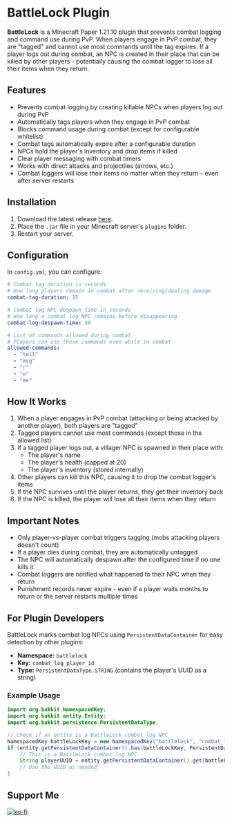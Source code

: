 # BattleLock Plugin
**BattleLock** is a Minecraft Paper 1.21.10 plugin that prevents combat logging and command use during PvP. When players engage in PvP combat, they are "tagged" and cannot use most commands until the tag expires. If a player logs out during combat, an NPC is created in their place that can be killed by other players - potentially causing the combat logger to lose all their items when they return.

## Features
- Prevents combat logging by creating killable NPCs when players log out during PvP
- Automatically tags players when they engage in PvP combat
- Blocks command usage during combat (except for configurable whitelist)
- Combat tags automatically expire after a configurable duration
- NPCs hold the player's inventory and drop items if killed
- Clear player messaging with combat timers
- Works with direct attacks and projectiles (arrows, etc.)
- Combat loggers will lose their items no matter when they return - even after server restarts

## Installation
1. Download the latest release [here](https://github.com/Jelly-Pudding/battlelock/releases/latest).
2. Place the `.jar` file in your Minecraft server's `plugins` folder.
3. Restart your server.

## Configuration
In `config.yml`, you can configure:
```yaml
# Combat tag duration in seconds
# How long players remain in combat after receiving/dealing damage
combat-tag-duration: 15

# Combat log NPC despawn time in seconds
# How long a combat log NPC remains before disappearing
combat-log-despawn-time: 30

# List of commands allowed during combat
# Players can use these commands even while in combat
allowed-commands:
  - "tell"
  - "msg"
  - "r"
  - "w"
  - "me"
```

## How It Works
1. When a player engages in PvP combat (attacking or being attacked by another player), both players are "tagged"
2. Tagged players cannot use most commands (except those in the allowed list)
3. If a tagged player logs out, a villager NPC is spawned in their place with:
   - The player's name
   - The player's health (capped at 20)
   - The player's inventory (stored internally)
4. Other players can kill this NPC, causing it to drop the combat logger's items
5. If the NPC survives until the player returns, they get their inventory back
6. If the NPC is killed, the player will lose all their items when they return

## Important Notes
- Only player-vs-player combat triggers tagging (mobs attacking players doesn't count)
- If a player dies during combat, they are automatically untagged
- The NPC will automatically despawn after the configured time if no one kills it
- Combat loggers are notified what happened to their NPC when they return
- Punishment records never expire - even if a player waits months to return or the server restarts multiple times

## For Plugin Developers
BattleLock marks combat log NPCs using `PersistentDataContainer` for easy detection by other plugins:

- **Namespace:** `battlelock`
- **Key:** `combat_log_player_id`
- **Type:** `PersistentDataType.STRING` (contains the player's UUID as a string)

### Example Usage
```java
import org.bukkit.NamespacedKey;
import org.bukkit.entity.Entity;
import org.bukkit.persistence.PersistentDataType;

// Check if an entity is a BattleLock combat log NPC
NamespacedKey battleLockKey = new NamespacedKey("battlelock", "combat_log_player_id");
if (entity.getPersistentDataContainer().has(battleLockKey, PersistentDataType.STRING)) {
    // This is a BattleLock combat log NPC
    String playerUUID = entity.getPersistentDataContainer().get(battleLockKey, PersistentDataType.STRING);
    // Use the UUID as needed
}
```

## Support Me
[![ko-fi](https://ko-fi.com/img/githubbutton_sm.svg)](https://ko-fi.com/K3K715TC1R)